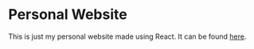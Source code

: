 # Personal Website

This is just my personal website made using React. It can be found [here](https://www.jamesmddoyle.com/).
